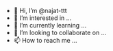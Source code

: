 - 👋 Hi, I’m @najat-ttt
- 👀 I’m interested in ...
- 🌱 I’m currently learning ...
- 💞️ I’m looking to collaborate on ...
- 📫 How to reach me ...

<!---
najat-ttt/najat-ttt is a ✨ special ✨ repository because its `README.md` (this file) appears on your GitHub profile.
You can click the Preview link to take a look at your changes.
--->
